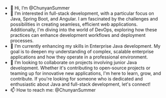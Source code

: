 - 👋 Hi, I’m @ChunyanSummer
- 👀 I’m interested in  full-stack development, with a particular focus on Java, Spring Boot, and Angular. I am fascinated by the challenges and possibilities in creating seamless, efficient web applications. Additionally, I'm diving into the world of DevOps, exploring how these practices can enhance development workflows and deployment processes.
- 🌱 I’m currently  enhancing my skills in Enterprise Java development. My goal is to deepen my understanding of complex, scalable enterprise applications and how they operate in a professional environment.
- 💞️ I’m looking to collaborate on projects involving junior Java development. Whether it's contributing to open-source projects or teaming up for innovative new applications, I'm here to learn, grow, and contribute. If you're looking for someone who is dedicated and enthusiastic about Java and full-stack development, let's connect!
- 📫 How to reach me: @ChunyanSummer

<!---
ChunyanSummer/ChunyanSummer is a ✨ special ✨ repository because its `README.md` (this file) appears on your GitHub profile.
You can click the Preview link to take a look at your changes.
--->
